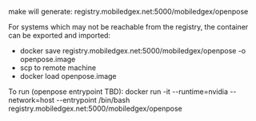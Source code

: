 make will generate: registry.mobiledgex.net:5000/mobiledgex/openpose

For systems which may not be reachable from the registry, the container can be exported and imported:
- docker save registry.mobiledgex.net:5000/mobiledgex/openpose -o openpose.image
- scp to remote machine
- docker load openpose.image

To run (openpose entrypoint TBD):
docker run -it --runtime=nvidia --network=host --entrypoint /bin/bash registry.mobiledgex.net:5000/mobiledgex/openpose
